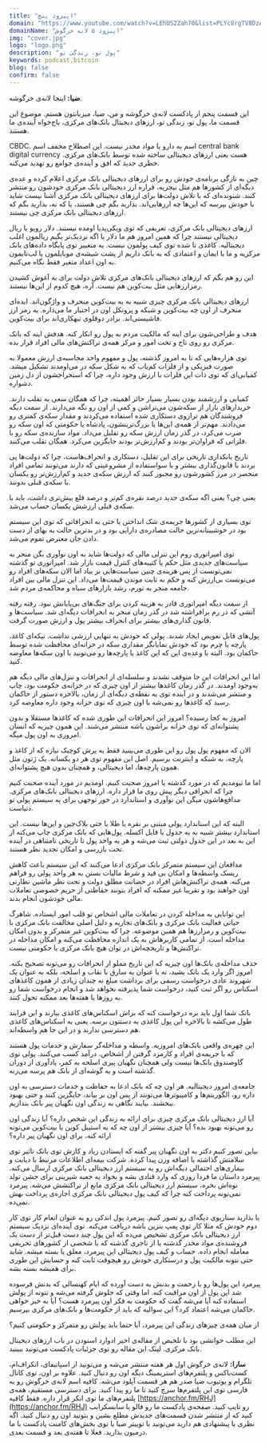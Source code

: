 ```yaml
---
title: "اپیزود پنج"
domain: "https://www.youtube.com/watch?v=LEhUS2Zah70&list=PLYc8rgTV8DzAIMKmaNz7JUN4341IvoTFa&index=6"
domainName: "اپیزود ۵ لانه خرگوش"
img: "cover.jpg"
logo: "logo.png"
description: "پول تو، زندگی تو"
keywords: podcast,bitcoin
blog: false
confirm: false
---
```


**ضیا:** اینجا لانه‌ی خرگوشه.

این قسمت پنجم از پادکست لانه‌ی خرگوشه و من، ضیا، میزبانتون هستم. موضوع این قسمت ما، پول تو، زندگی تو، ارزهای دیجیتال بانک‌های مرکزی، باج‌خواه آینده‌ی ما هستند.

CBDC. اسم یه دارو یا مواد مخدر نیست. این اصطلاح مخفف اسم central bank digital currency هست یعنی ارزهای دیجیتالی ساخته شده توسط بانک‌های مرکزی. خطری جدید که افق و آینده‌ی جوامع رو تهدید می‌کنه.

چین به تازگی برنامه‌ی خودش رو برای ارزهای دیجیتالی بانک مرکزی اعلام کرده و عده‌ی دیگه‌ای از کشورها هم مثل نیجریه، قراره ارز دیجیتالی بانک مرکزی خودشون رو منتشر کنند. شنونده‌ای که با تلاش دولت‌ها برای ارزهای دیجیتالی بانک مرکزی آشنا نیست شاید با خودش بپرسه که این‌ها چه ارزهایی‌اند. بذارید بگم چی هستند، یا که نه، بذارید بگم که ارزهای دیجیتالی بانک مرکزی چی نیستند.

ارزهای دیجیتالی بانک مرکزی، تعریفی که توی ویکی‌پدیا اومده نیستند. دلار رویو یا ریال دیجیتالی نیستند چرا که همین امروز هم ما دلار یا اگه نزدیک‌تر بگیم ریالمون اغلب دیجیتالیه. کاغذی تا شده توی کیف پولمون نیست. یه متغییر توی پایگاه داده‌های بانک مرکزیه و ما با ایمان و اعتمادی که به بانک داریم از پشت شیشه‌ی موبایلمون یا لب‌تابمون به اون اعداد متغیر فقط نگاه می‌کنیم.

این رو هم بگم که ارزهای دیجیتالی بانک‌های مرکزی تلاش دولت برای به آغوش کشیدن رمزارز‌هایی مثل بیت‌کوین هم نیست. آره، هیچ کدوم از این‌ها نیستند.

ارزهای دیجیتالی بانک مرکزی چیزی شبیه به یه بیت‌کوین منحرف و واژگون‌اند. ایده‌ای منحرف از اون چه بیت‌کوین و شبکه و پروتکل اون در اختیار ما می‌ذاره. یه رمز ارز فاشیستی‌اند. برادر دوقلوی تبهکاری‌اند برای بیت‌کوین.

هدف و طراحی‌شون برای اینه که مالکیت مردم به پول رو انکار کنه. هدفش اینه که بانک مرکزی رو روی تاج و تخت امور و مرکز همه‌ی تراکنش‌های مالی افراد قرار بده.

توی هزاره‌هایی که تا به امروز گذشته، پول و مفهوم واحد محاسبه‌ی ارزش معمولا به صورت فیزیکی و از فلزات کم‌یاب که به شکل سکه در می‌اومدند تشکیل میشد. کمیابی‌ای که توی ذات این فلزات با ارزش وجود داره، چرا که استخراجشون از دل زمین دشواره.

کمیابی و ارزشمند بودن بسیار بسیار حائز اهمیته، چرا که همگان سعی به تقلب دارند. خریدارهای بازار از سکه‌شون می‌تراشن و کمی از اون رو نگه می‌دارند. از سمت دیگه فروشندگان هم ترازوی دستکاری شده استفاده می‌کردند و مقدار سکه‌ی کمتری رو می‌دادند. مهم‌تر از همه‌ی این‌ها یا بزرگ‌ترینشون، پادشاه یا حکومتی که اون سکه رو ضرب می‌کرد، در گذر زمان ارزش سکه رو تقلیل می‌داد. مواد سازنده‌ی سکه رو با فلزاتی که فراوان‌تر بودند و کم‌ارزش‌تر بودند جایگزین می‌کرد. همگان تقلب می‌کنند.

تاریخ بانکداری تاریخی برای این تقلیل، دستکاری و انحراف‌هاست، چرا که دولت‌ها پی بردند با قانون‌گذاری بیشتر و با سواستفاده از مشروعیتی که دارند می‌تونند تمامی افراد منحصر در مرز کشورشون رو مجبور کنند که ارزش سکه‌ی جدید و کم‌ارزش‌تر رو یکسان با سکه‌ی قبلی بدونند.

یعنی چی؟ یعنی اگه سکه‌ی جدید درصد نقره‌ی کم‌تر و درصد قلع بیش‌تری داشت، باید با سکه‌ی قبلی ارزشش یکسان حساب می‌شد.

توی بسیاری از کشورها جریمه‌ی شک انداختن یا حتی به انحرافاتی که توی این سیستم بود در خوشبینانه‌ترین حالت مصادره‌ی دارایی بود و در بدترین حالت به بهای از دست دادن جان معترض تموم می‌شد.

توی امپراتوری روم این تنزلی مالی که دولت‌ها شاید به اون نوآوری بگن منجر به سیاست‌های جدیدی مثل حکم یا کتیبه‌های کنترل قیمت بازار شد. امپراتوری تو گذشته نمی‌تونست از پس هزینه‌ی چنین سیاست‌هایی بر بیاد اما الان سکه‌های افراد رو می‌تونست بی‌ارزش کنه و حکم به ثابت موندن قیمت‌ها می‌داد. این تنزل مالی بین افراد جامعه منجر به تورم، رشد بازارهای سیاه و محاکمه‌ی مردم شد.

از سمت دیگه امپراتوری قادر به هزینه کردن برای جنگ‌های بی‌پایانش نبود. رفته رفته آتشی که در رم برافراشته شد در گذر زمان منجر به انحرافات دیگه‌ای شد. سیاست‌ها و قانون گذاری‌های بیشتر برای انحراف بیشتر پول و ارزش صورت گرفت.

پول‌های قابل تعویض ایجاد شدند. پولی که خودش به تنهایی ارزشی نداشت. تیکه‌ای کاغذ، پارچه یا چرم بود که خودش نمایانگر مقداری سکه در خزانه‌ای محافظت شده توسط حاکمان بود. البته با وعده‌ی این که این کاغذ یا پارچه‌ها رو می‌تونید با اون سکه‌ها معاوضه کنید.

اما این انحرافات این جا متوقف نشدند و سلسله‌ای از انحرافات و تنزل‌های مالی دیگه هم به‌وجود اومدند. در گذر زمان کاغذها بیشتر از اون چیزی که در خزانه‌ی حکومت بود، چاپ و منتشر می‌شدند و در آینده توی یه نقطه‌ی دیگه‌ای از زمان، بالاخره دستور از حاکمان رسید که کاغذ‌ها رو نمی‌شه با اون چیزی که توی خزانه وجود داره معاوضه کرد.

امروز به کجا رسیده؟ امروز این انحرافات این طوری شده که کاغذها مستقلا و بدون پشتوانه‌ای که توی خزانه براشون باشه منتشر می‌شند. این همون چیزیه که انسان امروزی به اون پول میگه.

الان که مفهوم پول پول رو این طوری می‌بینید فقط یه پرش کوچیک نیازه که از کاغذ و پارچه، به شبکه و اینترنت برسیم. اصل این مفهوم توی هر دو یکسانه. یک ژتون مثل همون پارچه‌ها، اما دیجیتالی، و همچنان بدون هیچ پشتوانه‌ای.

اما ما نیومدیم که در مورد گذشته یا امروز صحبت کنیم. اومدیم در مورد آینده صحبت کنیم چرا که انحرافی دیگر پیش روی ما قرار داره. ارزهای دیجیتالی بانک‌های مرکزی. مدافع‌هاشون میگن این نوآوری و استاندارد در خور توجهی برای یه سیستم پولی تو دنیاست.

البته که این استاندارد پولی مبتنی بر نقره یا طلا یا حتی بلاک‌چین و این‌ها نیست. این استاندارد بیشتر شبیه به یه جدول یا فایل اکسله. پول‌هایی که بانک مرکزی چاپ می‌کنه از این به بعد در این جدول دولتی ثبت می‌شه و هر یه واحد پول تا تاریخی نامتناهی در آینده تحت بازرسی و امکان تجدید نظر هستند.

مدافعان این سیستم متمرکز بانک مرکزی ادعا می‌کنند که این سیستم باعث کاهش ریسک واسطه‌ها و امکان بی قید و شرط مالیات بستن به هر واحد پولی رو فراهم می‌کنه. همه‌ی تراکنش‌هاش افراد در حضانت مطلق دولت و تحت نظر ماشین نظارتی اون خواهند بود و تقریبا غیر ممکنه که افراد بتونند حفاظتی از حریم خصوصی تعاملات مالی خودشون انجام بدند.

این توانایی به مداخله کردن در تعاملات مالی اشخاص تو قلب امور ایستاده. شاهرگ حیاتی فعالیت بانک مرکزی و بانک‌های تجاریه و دلیل اصلی مخالفت بانک مرکزی با بیت‌کوین و رمزارزها هم همین موضوعه. چرا که بیت‌کوین غیر متمرکز و بدون امکان مداخله است. از تمامی کاربرهاش به یک اندازه محافظت می‌کنه و امکان مداخله در تراکنش‌ها و تاریخچه‌اش در توان هیچ بانک مرکزی یا حکومتی نیست.

حذف مداخله‌ی بانک‌ها اون چیزیه که این تاریخ مملو از انحرافات رو می‌تونه تصحیح بکنه. امروز اگر وارد یک بانک بشید، نه با عنوان یه سارق با نقاب و اسلحه، بلکه به عنوان یک شهروند عادی درخواست رسمی برای برداشت مبلغ نه چندان زیادی از همون کاغذهای اسکناس رو اگر ثبت کنید، درخواست شما پذیرفته نخواهد شد و انجام درخواست شما رو به روزها یا هفته‌ها بعد ممکنه تحول کنند.

بانک شما اول باید بره درخواست کنه که براش اسکناس‌های کاغذی بیارند و این فرایند طول می‌کشه تا بالاخره این پول کاغذی به دستتون برسه. یعنی به اسکناس‌های کاغذی هم دسترسی ندارند و در این جا هم واسطه‌اند.

این چهره‌ی واقعی بانک‌های امروزیه. واسطه و مداخله‌گر سفارش و خدمات پول هستند که با جریمه‌ی افراد و کارمزد گرفتن از اشخاص، درآمد کسب می‌کنند. پولی توی گاوصندوق بانک‌ها نیست ولی همچنان نگهبان پیری اسلحه به کمر، یادآوری از دوران گذشته است و یه گوشه‌ای از بانک هم پرسه می‌زنه.

جامعه‌ی امروز دیجیتالیه. هر اون چه که بانک ادعا به حفاظت و خدمات دسترسی به اون داره رو، الگوریتم‌ها و کامپیوترها می‌تونند از پس اون بر بیاند، جایگزین کنند و حتی بهبود ببخشند. بیایند نگاهی به زندگی اون نگهبان پیر بانک بندازیم.

آیا ارز دیجیتالی بانک مرکزی چیزی برای ارائه به زندگی این شخص داره؟ آیا زندگی اون رو می‌تونه بهبود بده؟ آیا چیزی بیشتر از اون چه که یه استیبل کوین یا بیت‌کوین می‌تونه ارائه کنه، برای اون نگهبان پیر داره؟

بیاین تصور کنیم دکتر به اون نگهبان پیر گفته که ایستادن زیاد و کارش توی بانک تاثیر توی سلامتش گذاشته یا اضافه وزن پیدا کرده. شرکت بیمه‌ای اطلاعات مرتبط با دیابت و بیماری‌های احتمالی دیگه‌اش رو به سیستم ارز دیجیتالی بانک مرکزی ارسال می‌کنه. پیرمرد داستان ما فردا روزی که وارد قنادی بشه و بخواد یه جعبه شیرینی برای جشن تولد نوه‌اش بخره، سیستم ارز دیجیتالی بانک مرکزی مانع از تراکنشش می‌شه. پیرمرد نمی‌تونه پرداخت کنه چرا که کیف پول دیجیتالی بانک مرکزی اجازه‌ی پرداخت بهش نمی‌ده.

یا بذارید سناریوی دیگه‌ای رو تصور کنیم. پیرمرد پول اندکی رو به عنوان انعام کار توی کار دوم خودش که مثلا کار توی پمپ بنزین باشه دریافت می‌کنه. توی آینده‌ای نزدیک سیستم ارز دیجیتالی بانک مرکزی تشخیص می‌ده که این پول چند دست قبل‌تر از دست یک فروشنده‌ی مواد مخدر گذشته یا از تاجری گذشته که با شخصی از کشورهای تحریمی معامله انجام داده. حساب و کیف پول دیجیتالی این پیرمرد، معلق یا بسته میشه. شاید حتی نتونه مالکیت پول و درستکاری خودش رو هیچوقت ثابت کنه و حسابش این طوری برای همیشه بسته بشه.

پیرمرد این پول‌ها رو با زحمت و بدنش به دست آورده که ایام کهنسالی که بدنش فرسوده شد این پول از اون مراقبت کنه. اما وقتی که جلوش گرفته می‌شه و نتونه از پولش استفاده کنه آیا می‌شه گفت که حکومت به فکر اون پیرمرد هست؟ آیا به خیر خواهی حاکمان می‌شه اعتماد کرد؟ این سوالیه که باید از حکومت‌ها و بانک‌های مرکزی بپرسیم.

از میان همه‌ی چیزهای زندگی این پیرمرد، آیا حتما باید پولش رو متمرکز و حکومتی کنیم؟

این مطلب خوانشی بود با تلخیص از مقاله‌ی اخیر ادوارد اسنودن در باب ارزهای دیجیتال بانک مرکزی. لینک این مقاله رو توی جزئیات پادکست می‌تونید ببینید.

**سارا:** لانه‌ی خرگوش اول هر هفته منتشر می‌شه و می‌تونید از اسپاتیفای، انکر‌اف‌ام، کست‌باکس و پلتفرم‌های ‌استریمینگ دیگه اون رو دنبال کنید. علاوه بر اون، توی کانال تلگرام و یوتیوب ضیا صدر هم هر قسمت آپلود می‌شه. کافیه اسم لانه‌ی خرگوش رو به فارسی توی این پلتفرم‌ها سرچ کنید تا ما رو پیدا کنید. برای دسترسی مستقیم، همه‌ی پلتفرم‌های ما توی انکر قرار داره. فقط کافیه [https://anchor.fm/RHJ](https://anchor.fm/RHJ) رو تایپ کنید. صفحه‌ی پادکست ما رو فالو یا سابسکرایب کنید که از منتشر شدن قسمت‌های جدیدش مطلع بشین و بتونید اون رو دنبال کنید. اگه نظری یا پیشنهادی هم دارید می‌تونید با توییتر ضیا یا توی بخش‌های کامنت‌ پادکست با ما درمیون بذارید. فعلا تا هفته‌ی بعد و قسمت بعدی.

